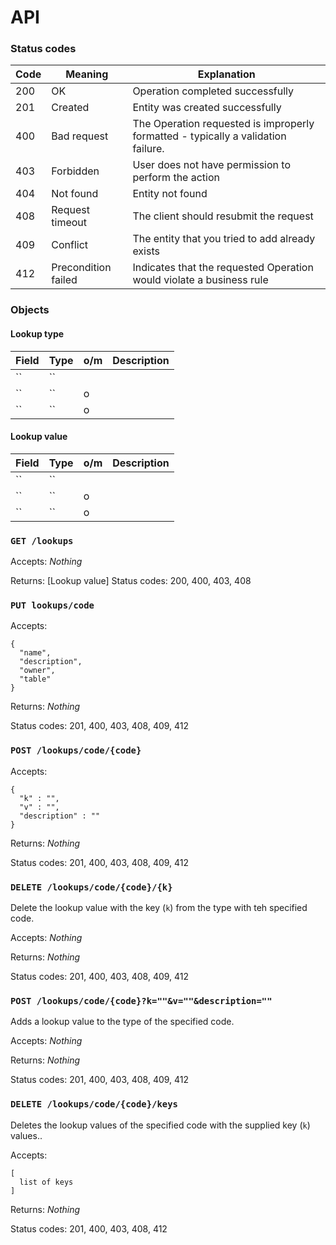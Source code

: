 API
====


### Status codes

|Code|Meaning|Explanation|
|----|-------|-----------|
|200|OK|Operation completed successfully|
|201|Created|Entity was created successfully|
|400|Bad request|The Operation requested is improperly formatted - typically a validation failure.
|403|Forbidden|User does not have permission to perform the action|
|404|Not found|Entity not found|
|408|Request timeout|The client should resubmit the request|
|409|Conflict|The entity that you tried to add already exists|
|412|Precondition failed|Indicates that the requested Operation would violate a business rule|


### Objects

#### Lookup type
|Field  |Type  |o/m  |Description|
|-------|------|-----|-----------|
|``|``|||
|``|``|o||
|``|``|o||

#### Lookup value
|Field  |Type  |o/m  |Description|
|-------|------|-----|-----------|
|``|``|||
|``|``|o||
|``|``|o||


### `GET /lookups`
Accepts: *Nothing*

Returns: [Lookup value]
Status codes: 200, 400, 403, 408

### `PUT lookups/code`
Accepts: 
```
{
  "name",
  "description",
  "owner",
  "table"
}
```
Returns: *Nothing* 

Status codes: 201, 400, 403, 408, 409, 412


### `POST /lookups/code/{code}`
Accepts: 
```
{
  "k" : "",
  "v" : "",
  "description" : ""
}
```
Returns: *Nothing*

Status codes: 201, 400, 403, 408, 409, 412

### `DELETE /lookups/code/{code}/{k}`
Delete the lookup value with the key (`k`) from the type with teh specified code.


Accepts: *Nothing*

Returns: *Nothing*

Status codes: 201, 400, 403, 408, 409, 412


### `POST /lookups/code/{code}?k=""&v=""&description=""`
Adds a lookup value to the type of the specified code.

Accepts: *Nothing*

Returns: *Nothing*

Status codes: 201, 400, 403, 408, 409, 412


### `DELETE /lookups/code/{code}/keys`
Deletes the lookup values of the specified code with the supplied key (`k`) values..

Accepts: 
```
[
  list of keys
]
```
Returns: *Nothing*

Status codes: 201, 400, 403, 408, 412

